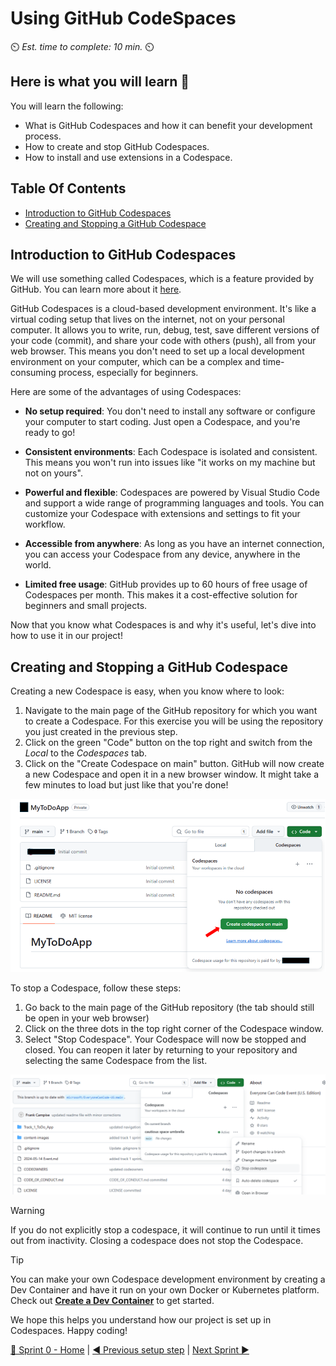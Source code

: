 # Using GitHub CodeSpaces
⏲️ _Est. time to complete: 10 min._ ⏲️

## Here is what you will learn 🎯
You will learn the following:
- What is GitHub Codespaces and how it can benefit your development process.
- How to create and stop GitHub Codespaces.
- How to install and use extensions in a Codespace.

## Table Of Contents
- [Introduction to GitHub Codespaces](#introduction-to-github-codespaces)
- [Creating and Stopping a GitHub Codespace](#creating-and-stopping-a-github-codespace)

## Introduction to GitHub Codespaces
We will use something called Codespaces, which is a feature provided by GitHub. You can learn more about it [here](https://github.com/features/codespaces).

GitHub Codespaces is a cloud-based development environment. It's like a virtual coding setup that lives on the internet, not on your personal computer. It allows you to write, run, debug, test, save different versions of your code (commit), and share your code with others (push), all from your web browser. This means you don't need to set up a local development environment on your computer, which can be a complex and time-consuming process, especially for beginners.

Here are some of the advantages of using Codespaces:

- **No setup required**: You don't need to install any software or configure your computer to start coding. Just open a Codespace, and you're ready to go!

- **Consistent environments**: Each Codespace is isolated and consistent. This means you won't run into issues like "it works on my machine but not on yours".

- **Powerful and flexible**: Codespaces are powered by Visual Studio Code and support a wide range of programming languages and tools. You can customize your Codespace with extensions and settings to fit your workflow.

- **Accessible from anywhere**: As long as you have an internet connection, you can access your Codespace from any device, anywhere in the world.

- **Limited free usage**: GitHub provides up to 60 hours of free usage of Codespaces per month. This makes it a cost-effective solution for beginners and small projects.

Now that you know what Codespaces is and why it's useful, let's dive into how to use it in our project!


## Creating and Stopping a GitHub Codespace

Creating a new Codespace is easy, when you know where to look:

1. Navigate to the main page of the GitHub repository for which you want to create a Codespace.  For this exercise you will be using the repository you just created in the previous step. 
2. Click on the green "Code" button on the top right and switch from the _Local_ to the _Codespaces_ tab.
3. Click on the "Create Codespace on main" button. GitHub will now create a new Codespace and open it in a new browser window. It might take a few minutes to load but just like that you're done!

![Create Codespaces](./images/CreateCodespaces.png)

To stop a Codespace, follow these steps:

1. Go back to the main page of the GitHub repository (the tab should still be open in your web browser) 
2. Click on the three dots in the top right corner of the Codespace window.
3. Select "Stop Codespace". Your Codespace will now be stopped and closed. You can reopen it later by returning to your repository and selecting the same Codespace from the list.

![Stop Codespaces](../content-images/Sprint%2000/github/StopCodespaces.png)

> [!WARNING]
> If you do not explicitly stop a codespace, it will continue to run until it times out from inactivity. Closing a codespace does not stop the Codespace.

> [!TIP]
> You can make your own Codespace development environment by creating a Dev Container and have it run on your own Docker or Kubernetes platform. Check out **[Create a Dev Container](https://code.visualstudio.com/docs/devcontainers/create-dev-container)** to get started. 

We hope this helps you understand how our project is set up in Codespaces. Happy coding!


[🔼 Sprint 0 - Home](readme.md) | [◀ Previous setup step](./02%20-%20Setup%20To-Do%20Application%20Repository.md) | [Next Sprint ▶](/Track_1_ToDo_App/Sprint-01%20-%20Basic%20Application/README.md)
